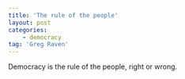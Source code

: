 ```yaml
---
title: 'The rule of the people'
layout: post
categories:
    - democracy
tag: 'Greg Raven'
---
```


Democracy is the rule of the people, right or wrong.